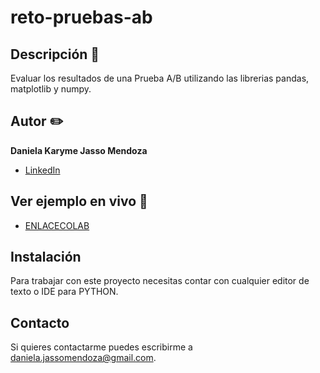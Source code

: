 # reto-pruebas-ab
## Descripción 📝

Evaluar los resultados de una Prueba A/B utilizando las librerias pandas, matplotlib y numpy.

## Autor ✏️
**Daniela Karyme Jasso Mendoza**


* [LinkedIn](www.linkedin.com/in/daniela-karyme-jasso-mendoza-82a8681a0)


## Ver ejemplo en vivo 👀
- [ENLACECOLAB](https://colab.research.google.com/drive/1-b0_ZaGHyt3IKpHyCnQqyM2u0b6yvc4J?usp=sharing)

## Instalación
Para trabajar con este proyecto necesitas contar con cualquier editor de texto o IDE para PYTHON.

## Contacto
Si quieres contactarme puedes escribirme a daniela.jassomendoza@gmail.com.
